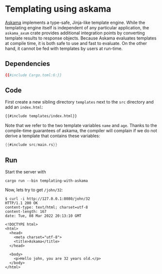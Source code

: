 # Templating using askama

[Askama][] implements a type-safe, Jinja-like template engine. While the templating engine itself
is independent of any particular application, the `askama_axum` crate provides additional
integration points by converting template results to response objects. Because Askama evaluates
templates at compile time, it is both safe to use and fast to evaluate. On the other hand, it
cannot be fed with templates by users at run-time.


## Dependencies

```toml
{{#include Cargo.toml:6:}}
```


## Code

First create a new sibling directory `templates` next to the `src` directory and add an
`index.html`:

```html
{{#include templates/index.html}}
```

Note that we refer to the two template variables `name` and `age`. Thanks to the compile-time
guarantees of askama, the compiler will complain if we do not derive a template that contains these
variables:

```rust
{{#include src/main.rs}}
```


## Run

Start the server with

```
cargo run --bin templating-with-askama
```

Now, lets try to get `/john/32`:

```
$ curl -i http://127.0.0.1:8080/john/32
HTTP/1.1 200 OK
content-type: text/html; charset=utf-8
content-length: 167
date: Tue, 08 Mar 2022 20:13:10 GMT

<!DOCTYPE html>
<html>
  <head>
    <meta charset="utf-8">
    <title>Askama</title>
  </head>

  <body>
    <p>Hello john, you are 32 years old.</p>
  </body>
</html>
```

[Askama]: https://docs.rs/askama/latest/askama/
